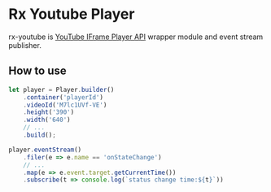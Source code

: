 # Rx Youtube Player
rx-youtube is [YouTube IFrame Player API](https://developers.google.com/youtube/iframe_api_reference) wrapper module and event stream publisher.

## How to use

```javascript
let player = Player.builder()
    .container('playerId')
    .videoId('M7lc1UVf-VE')
    .height('390')
    .width('640')
    // ...
    .build();

player.eventStream()
    .filer(e => e.name == 'onStateChange')
    // ...
    .map(e => e.event.target.getCurrentTime())
    .subscribe(t => console.log(`status change time:${t}`))

```

